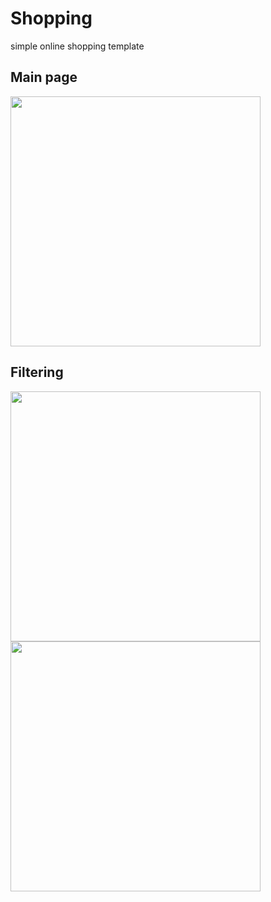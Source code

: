 # Shopping
simple online shopping template


## Main page

<img src="https://user-images.githubusercontent.com/68029297/89755752-757dcc80-db1b-11ea-9ce2-5254c665370a.png" width="400">

## Filtering

<div>
<img src="https://user-images.githubusercontent.com/68029297/89755756-7878bd00-db1b-11ea-893a-fe0e8a9277f1.png" width="400"> 
  
<img src="https://user-images.githubusercontent.com/68029297/89755759-7a428080-db1b-11ea-963f-ccc367b7e9a0.png" width="400">
</div>

